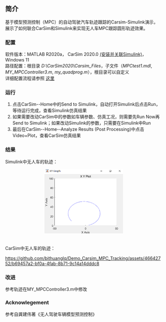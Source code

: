 ## 简介
基于模型预测控制（MPC）的自动驾驶汽车轨迹跟踪的Carsim-Simulink演示，展示了如何联合CarSim和Simulink来实现无人车MPC跟踪圆形轨迹效果。

### 配置
软件版本：MATLAB R2020a， CarSim 2020.0 [(安装并关联Simulink)](https://blog.csdn.net/Cynthia_2019/article/details/121953106)， Windows 11  
路径配置：根目录 _D:\CarSim2020\Carsim_Files_，子文件（_MPCtest1.mdl_, _MY_MPCController3.m_, _my_quadprog.m_），根目录可以自定义  
详细配置流程请参照 [这里](issue/Readme.md)


### 运行
1. 点击CarSim--Home中的Send to Simulink，自动打开Simulink后点击Run，等待运行完成，查看Simulink仿真结果
2. 如果需要改动CarSim中的参数如车辆参数、仿真工况，则需要先Run Now再Send to Simulink；如果改动Simulink的参数，只需要在Simulink中Run
3. 最后在CarSim--Home--Analyze Results (Post Processing)中点击Video+Plot，查看CarSim仿真结果


### 结果
Simulink中无人车的轨迹： 
<br>
 <div align="center">
  <img src="issue/Result_Simulink.png" alt="result" width="50%" height="50%" />
</div>
<br>
<br>
CarSim中无人车的轨迹：  
<br>

https://github.com/bithuanglq/Demo_Carsim_MPC_Tracking/assets/46642752/b69457a2-bf0a-4fab-8b71-9c14a14dddc8



### 改进
参考轨迹在MY_MPCController3.m中修改


### Acknowlegement
参考自龚建伟著《无人驾驶车辆模型预测控制》





